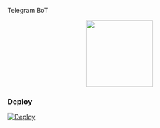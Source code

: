 
Telegram BoT 

<p align="middle">
<img src="https://telegra.ph/file/07c1c3c897dda52727dfb.jpg" width="150" height="150"><br>

  </a>
  
</p>










### Deploy

[![Deploy](https://www.herokucdn.com/deploy/button.svg)](https://heroku.com/deploy?template=https://github.com/nandhunair1/Rose-Bot-Model)

